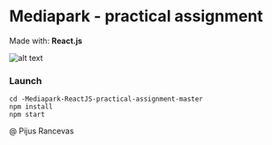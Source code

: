 # Mediapark - practical assignment
Made with: **React.js**

![alt text](https://github.com/pijus-r/-Mediapark-ReactJS-practical-assignment/blob/master/gif.gif?raw=true)



### Launch
```
cd -Mediapark-ReactJS-practical-assignment-master
npm install
npm start
```

@ Pijus Rancevas
